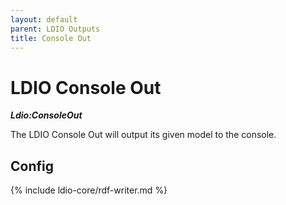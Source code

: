 ```yaml
---
layout: default
parent: LDIO Outputs
title: Console Out
---
```


# LDIO Console Out

***Ldio:ConsoleOut***

The LDIO Console Out will output its given model to the console.

## Config

{% include ldio-core/rdf-writer.md %}